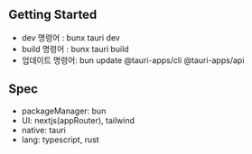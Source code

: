 ## Getting Started

 

- dev 명령어 : bunx tauri dev
- build 명령어 : bunx tauri build
- 업데이트 명령어: bun update @tauri-apps/cli @tauri-apps/api



## Spec

- packageManager: bun
- UI: nextjs(appRouter), tailwind
- native: tauri
- lang: typescript, rust